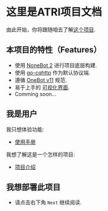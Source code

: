 # 这里是ATRI项目文档

由此开始，你将跟随咱去了解[这个项目](https://github.com/Kyomotoi/ATRI).

## 本项目的特性（Features）

- 使用 [NoneBot 2](https://v2.nonebot.dev/) 进行项目底层构建.
- 使用 [go-cqhttp](https://go-cqhttp.org/) 作为默认协议端.
- 遵循 [OneBot v11](https://onebot.dev/) 规范.
- 易于上手的 [可视化界面](https://github.com/Kyomotoi/Project-ATRI-Console).
- Comming soon...

## 我是用户

我只想体验功能:

- [使用手册](user/overview.md)

我想了解这是一个怎样的项目:

- [项目介绍](about.md)

## 我想部署此项目

- 请点击右下角 `Next` 继续阅读.
